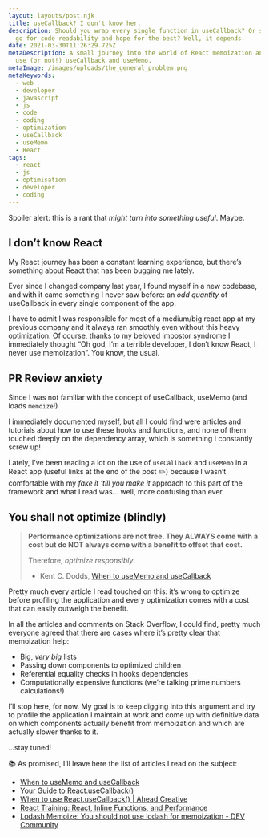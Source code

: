 ```yaml
---
layout: layouts/post.njk
title: useCallback? I don't know her.
description: Should you wrap every single function in useCallback? Or should you
  go for code readability and hope for the best? Well, it depends.
date: 2021-03-30T11:26:29.725Z
metaDescription: A small journey into the world of React memoization and when to
  use (or not!) useCallback and useMemo.
metaImage: /images/uploads/the_general_problem.png
metaKeywords:
  - web
  - developer
  - javascript
  - js
  - code
  - coding
  - optimization
  - useCallback
  - useMemo
  - React
tags:
  - react
  - js
  - optimisation
  - developer
  - coding
---
```

Spoiler alert: this is a rant that *might turn into something useful*. Maybe.

## I don’t know React

My React journey has been a constant learning experience, but there’s something about React that has been bugging me lately.

Ever since I changed company last year, I found myself in a new codebase, and with it came something I never saw before: an *odd quantity* of useCallback in every single component of the app.

I have to admit I was responsible for most of a medium/big react app at my previous company and it always ran smoothly even without this heavy optimization. 
Of course, thanks to my beloved impostor syndrome I immediately thought “Oh god, I’m a terrible developer, I don’t know React, I never use memoization”. You know, the usual. 

## PR Review anxiety

Since I was not familiar with the concept of useCallback, useMemo (and loads `memoize`!) 

I immediately documented myself, but all I could find were articles and tutorials about how to use these hooks and functions, and none of them touched deeply on the dependency array, which is something I constantly screw up!

Lately, I’ve been reading a lot on the use of `useCallback` and `useMemo` in a React app (useful links at the end of the post ✏️) because I wasn’t comfortable with my *fake it ‘till you make it* approach to this part of the framework and what I read was… well, more confusing than ever.

## You shall not optimize (blindly)

> **Performance optimizations are not free. They ALWAYS come with a cost but do NOT always come with a benefit to offset that cost.**  
>
> Therefore, *optimize responsibly*.  
>
> * Kent C. Dodds, [When to useMemo and useCallback](https://kentcdodds.com/blog/usememo-and-usecallback)  

Pretty much every article I read touched on this: it’s wrong to optimize before profiling the application and every optimization comes with a cost that can easily outweigh the benefit.

In all the articles and comments on Stack Overflow, I could find, pretty much everyone agreed that there are cases where it’s pretty clear that memoization help:

* Big, *very big* lists
* Passing down components to optimized children
* Referential equality checks in hooks dependencies
* Computationally expensive functions (we’re talking prime numbers calculations!) 

I’ll stop here, for now. 
My goal is to keep digging into this argument and try to profile the application I maintain at work and come up with definitive data on which components actually benefit from memoization and which are actually slower thanks to it.

…stay tuned!

📚 As promised, I’ll leave here the list of articles I read on the subject:

* [When to useMemo and useCallback](https://kentcdodds.com/blog/usememo-and-usecallback)
* [Your Guide to React.useCallback()](https://dmitripavlutin.com/dont-overuse-react-usecallback/)
* [When to use React.useCallback() | Ahead Creative](https://aheadcreative.co.uk/articles/when-to-use-react-usecallback/#:~:text=You%20should%20avoid%20seeing%20useCallback,a%20detrimental%20impact%20on%20performance.)
* [React Training: React, Inline Functions, and Performance](https://reacttraining.com/blog/react-inline-functions-and-performance/)
* [Lodash Memoize: You should not use lodash for memoization - DEV Community](https://dev.to/nioufe/you-should-not-use-lodash-for-memoization-3441)